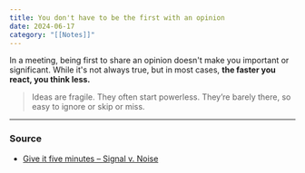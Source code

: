 ```yaml
---
title: You don't have to be the first with an opinion
date: 2024-06-17
category: "[[Notes]]"
---
```


In a meeting, being first to share an opinion doesn't make you important or significant. While it's not always true, but in most cases, **the faster you react, you think less.** 

 > Ideas are fragile. They often start powerless. They’re barely there, so easy to ignore or skip or miss.

--- 
### Source
- [Give it five minutes – Signal v. Noise](https://signalvnoise.com/posts/3124-give-it-five-minutes)